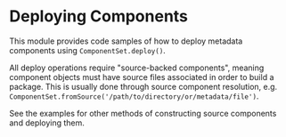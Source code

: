# Deploying Components

This module provides code samples of how to deploy metadata components using `ComponentSet.deploy()`.

All deploy operations require "source-backed components", meaning component objects must have source files
associated in order to build a package. This is usually done through source component resolution, e.g. `ComponentSet.fromSource('/path/to/directory/or/metadata/file')`.

See the examples for other methods of constructing source components and deploying them.